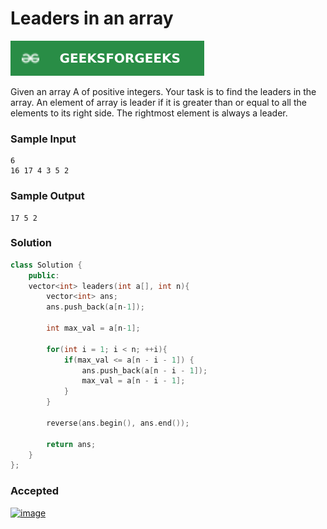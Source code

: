 # Leaders in an array

[![Problem Link](../assets/gfg.svg)](https://practice.geeksforgeeks.org/problems/leaders-in-an-array-1587115620/1/#)

Given an array A of positive integers. Your task is to find the leaders in the array. An element of array is leader if it is greater than or equal to all the elements to its right side. The rightmost element is always a leader. 

### Sample Input
```
6
16 17 4 3 5 2
```
### Sample Output
```
17 5 2
```

### Solution
```cpp
class Solution {
    public:
    vector<int> leaders(int a[], int n){
        vector<int> ans;
        ans.push_back(a[n-1]);

        int max_val = a[n-1];

        for(int i = 1; i < n; ++i){
            if(max_val <= a[n - i - 1]) {
                ans.push_back(a[n - i - 1]);
                max_val = a[n - i - 1];
            }
        }

        reverse(ans.begin(), ans.end());

        return ans;
    }
};
```

### Accepted
[![image](https://user-images.githubusercontent.com/44930179/149936214-3a24a285-e15c-4b46-921f-075d501dacef.png)](https://practice.geeksforgeeks.org/viewSol.php?subId=30cfc513c6cf9858e5cc87d1b57fc621&pid=701210&user=jhasuraj)
